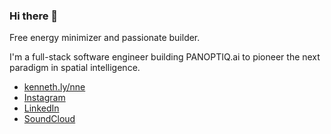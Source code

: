 ### Hi there 👋
Free energy minimizer and passionate builder.

I'm a full-stack software engineer building PANOPTIQ.ai to pioneer the next paradigm in spatial intelligence.

- [kenneth.ly/nne](https://kenneth.ly/nne)
- [Instagram](https://www.instagram.com/kenneth.js)
- [LinkedIn](https://www.linkedin.com/in/kennethlynne/)
- [SoundCloud](https://soundcloud.com/nordlysmusic)
